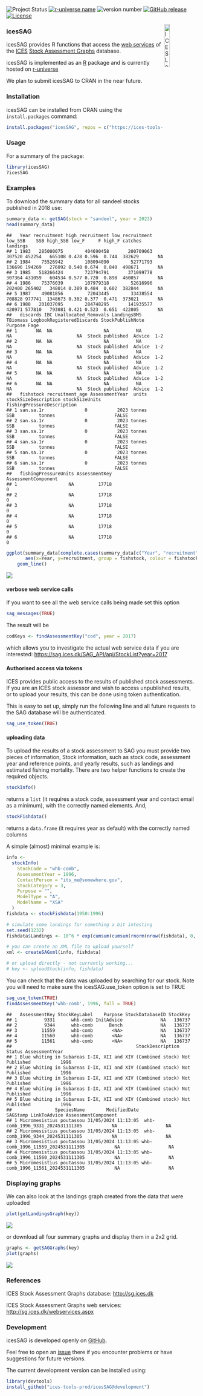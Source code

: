 ![Project Status](https://www.repostatus.org/badges/latest/active.svg)
[![r-universe
name](https://ices-tools-prod.r-universe.dev/badges/:name)](https://ices-tools-prod.r-universe.dev/icesSAG)
![version number](https://ices-tools-prod.r-universe.dev/badges/icesSAG)
[![GitHub
release](https://img.shields.io/github/release/ices-tools-prod/icesSAG.svg?maxAge=6000)]()
[![License](https://img.shields.io/badge/license-GPL%20(%3E%3D%202)-blue.svg)](https://www.gnu.org/licenses/gpl-3.0.en.html)

<!---
[![CRAN Status](http://r-pkg.org/badges/version/icesSAG)](https://cran.r-project.org/package=icesSAG)
[![CRAN Monthly](http://cranlogs.r-pkg.org/badges/icesSAG)](https://cran.r-project.org/package=icesSAG)
[![CRAN Total](http://cranlogs.r-pkg.org/badges/grand-total/icesSAG)](https://cran.r-project.org/package=icesSAG)
--->

[<img align="right" alt="ICES Logo" width="17%" height="17%" src="http://ices.dk/_layouts/15/1033/images/icesimg/iceslogo.png">](http://ices.dk)

### icesSAG

icesSAG provides R functions that access the [web
services](http://sg.ices.dk/webservices.aspx) of the
[ICES](http://ices.dk) [Stock Assessment Graphs](http://sg.ices.dk)
database.

icesSAG is implemented as an [R](https://www.r-project.org) package and
is currently hosted on
[r-universe](https://ices-tools-prod.r-universe.dev)

We plan to submit icesSAG to CRAN in the near future.

<!---
available on [CRAN](https://cran.r-project.org/package=icesSAG).
--->

### Installation

icesSAG can be installed from CRAN using the `install.packages` command:

``` r
install.packages("icesSAG", repos = c("https://ices-tools-prod.r-universe.dev", "https://cloud.r-project.org"))
```

### Usage

For a summary of the package:

``` r
library(icesSAG)
?icesSAG
```

### Examples

To download the summary data for all sandeel stocks published in 2018
use:

``` r
summary_data <- getSAG(stock = "sandeel", year = 2023)
head(summary_data)
```

    ##   Year recruitment high_recruitment low_recruitment low_SSB    SSB high_SSB low_F     F high_F catches landings
    ## 1 1983   285000075        404690458       200709063  307520 452254   665108 0.478 0.596  0.744  382629       NA
    ## 2 1984    75526942        108094090        52771793  136696 194269   276092 0.540 0.674  0.840  498671       NA
    ## 3 1985   518266424        723794791       371099778  307364 431059   604534 0.577 0.720  0.898  460057       NA
    ## 4 1986    75376039        107979318        52616996  202400 265402   348014 0.389 0.484  0.602  382844       NA
    ## 5 1987    49081856         72043445        33438554  708828 977741  1348673 0.302 0.377  0.471  373021       NA
    ## 6 1988   201037095        284748295       141935577  420971 577810   793081 0.421 0.523  0.651  422805       NA
    ##   discards IBC Unallocated_Removals LandingsBMS TBiomass LogbookRegisteredDiscards StockPublishNote Purpose Fage
    ## 1       NA  NA                   NA          NA       NA                        NA  Stock published  Advice  1-2
    ## 2       NA  NA                   NA          NA       NA                        NA  Stock published  Advice  1-2
    ## 3       NA  NA                   NA          NA       NA                        NA  Stock published  Advice  1-2
    ## 4       NA  NA                   NA          NA       NA                        NA  Stock published  Advice  1-2
    ## 5       NA  NA                   NA          NA       NA                        NA  Stock published  Advice  1-2
    ## 6       NA  NA                   NA          NA       NA                        NA  Stock published  Advice  1-2
    ##   fishstock recruitment_age AssessmentYear  units stockSizeDescription stockSizeUnits fishingPressureDescription
    ## 1 san.sa.1r               0           2023 tonnes                  SSB         tonnes                      FALSE
    ## 2 san.sa.1r               0           2023 tonnes                  SSB         tonnes                      FALSE
    ## 3 san.sa.1r               0           2023 tonnes                  SSB         tonnes                      FALSE
    ## 4 san.sa.1r               0           2023 tonnes                  SSB         tonnes                      FALSE
    ## 5 san.sa.1r               0           2023 tonnes                  SSB         tonnes                      FALSE
    ## 6 san.sa.1r               0           2023 tonnes                  SSB         tonnes                      FALSE
    ##   fishingPressureUnits AssessmentKey AssessmentComponent
    ## 1                   NA         17718                   0
    ## 2                   NA         17718                   0
    ## 3                   NA         17718                   0
    ## 4                   NA         17718                   0
    ## 5                   NA         17718                   0
    ## 6                   NA         17718                   0

``` r
ggplot(summary_data[complete.cases(summary_data[c("Year", "recruitment")]),],
       aes(x=Year, y=recruitment, group = fishstock, colour = fishstock)) +
    geom_line()
```

![](README_files/figure-gfm/unnamed-chunk-2-1.png)<!-- -->

#### verbose web service calls

If you want to see all the web service calls being made set this option

``` r
sag_messages(TRUE)
```

The result will be

``` r
codKeys <- findAssessmentKey("cod", year = 2017)
```

which allows you to investigate the actual web service data if you are
interested: <https://sag.ices.dk/SAG_API/api/StockList?year=2017>

#### Authorised access via tokens

ICES provides public access to the results of published stock
assessments. If you are an ICES stock assessor and wish to access
unpublished results, or to upload your results, this can be done using
token authentication.

This is easy to set up, simply run the following line and all future
requests to the SAG database will be authenticated.

``` r
sag_use_token(TRUE)
```

#### uploading data

To upload the results of a stock assessment to SAG you must provide two
pieces of information, Stock information, such as stock code, assessment
year and reference points, and yearly results, such as landings and
estimated fishing mortality. There are two helper functions to create
the required objects.

``` r
stockInfo()
```

returns a `list` (it requires a stock code, assessment year and contact
email as a minimum), with the correctly named elements. And,

``` r
stockFishdata()
```

returns a `data.frame` (it requires year as default) with the correctly
named columns

A simple (almost) minimal example is:

``` r
info <-
  stockInfo(
    StockCode = "whb-comb",
    AssessmentYear = 1996,
    ContactPerson = "its_me@somewhere.gov",
    StockCategory = 3,
    Purpose = "",
    ModelType = "A",
    ModelName = "XSA"
  )
fishdata <- stockFishdata(1950:1996)

# simulate some landings for something a bit intesting
set.seed(1232)
fishdata$Landings <- 10^6 * exp(cumsum(cumsum(rnorm(nrow(fishdata), 0, 0.1))))

# you can create an XML file to upload yourself
xml <- createSAGxml(info, fishdata)

# or upload directly - not currently working...
# key <- uploadStock(info, fishdata)
```

You can check that the data was uploaded by searching for our stock.
Note you will need to make sure the icesSAG.use_token option is set to
TRUE

``` r
sag_use_token(TRUE)
findAssessmentKey('whb-comb', 1996, full = TRUE)
```

    ##   AssessmentKey StockKeyLabel    Purpose StockDatabaseID StockKey
    ## 1          9331      whb-comb InitAdvice              NA   136737
    ## 2          9344      whb-comb      Bench              NA   136737
    ## 3         11559      whb-comb       <NA>              NA   136737
    ## 4         11560      whb-comb       <NA>              NA   136737
    ## 5         11561      whb-comb       <NA>              NA   136737
    ##                                              StockDescription        Status AssessmentYear
    ## 1 Blue whiting in Subareas I-IX, XII and XIV (Combined stock) Not Published           1996
    ## 2 Blue whiting in Subareas I-IX, XII and XIV (Combined stock) Not Published           1996
    ## 3 Blue whiting in Subareas I-IX, XII and XIV (Combined stock) Not Published           1996
    ## 4 Blue whiting in Subareas I-IX, XII and XIV (Combined stock) Not Published           1996
    ## 5 Blue whiting in Subareas I-IX, XII and XIV (Combined stock) Not Published           1996
    ##                SpeciesName        ModifiedDate                          SAGStamp LinkToAdvice AssessmentComponent
    ## 1 Micromesistius poutassou 31/05/2024 11:13:05  whb-comb_1996_9331_2024531111305           NA                  NA
    ## 2 Micromesistius poutassou 31/05/2024 11:13:05  whb-comb_1996_9344_2024531111305           NA                  NA
    ## 3 Micromesistius poutassou 31/05/2024 11:13:05 whb-comb_1996_11559_2024531111305           NA                  NA
    ## 4 Micromesistius poutassou 31/05/2024 11:13:05 whb-comb_1996_11560_2024531111305           NA                  NA
    ## 5 Micromesistius poutassou 31/05/2024 11:13:05 whb-comb_1996_11561_2024531111305           NA                  NA

### Displaying graphs

We can also look at the landings graph created from the data that were
uploaded

``` r
plot(getLandingsGraph(key))
```

![](README_files/figure-gfm/landings-plot-1.png)<!-- -->

or download all four summary graphs and display them in a 2x2 grid.

``` r
graphs <- getSAGGraphs(key)
plot(graphs)
```

![](README_files/figure-gfm/summary-plot-1.png)<!-- -->

### References

ICES Stock Assessment Graphs database: <http://sg.ices.dk>

ICES Stock Assessment Graphs web services:
<http://sg.ices.dk/webservices.aspx>

### Development

icesSAG is developed openly on
[GitHub](https://github.com/ices-tools-prod/icesSAG).

Feel free to open an
[issue](https://github.com/ices-tools-prod/icesSAG/issues) there if you
encounter problems or have suggestions for future versions.

The current development version can be installed using:

``` r
library(devtools)
install_github("ices-tools-prod/icesSAG@development")
```
